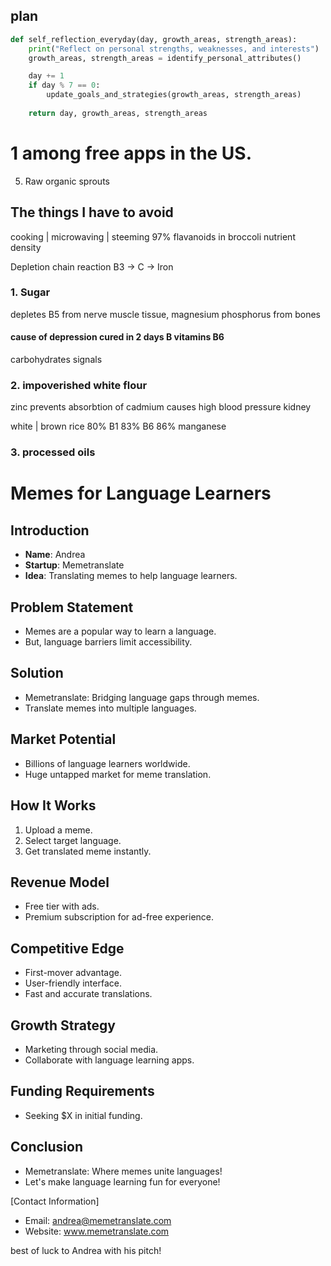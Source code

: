 ## plan
```python
def self_reflection_everyday(day, growth_areas, strength_areas):
    print("Reflect on personal strengths, weaknesses, and interests")
    growth_areas, strength_areas = identify_personal_attributes()

    day += 1
    if day % 7 == 0:
        update_goals_and_strategies(growth_areas, strength_areas)
        
    return day, growth_areas, strength_areas
```
# 1 among free apps in the US.
5. Raw organic sprouts

## The things I have to avoid
cooking | microwaving | steeming 
97% flavanoids in broccoli
nutrient density

Depletion chain reaction
B3 -> C -> Iron 

### 1. Sugar 
depletes B5 from nerve muscle tissue, 
magnesium phosphorus from bones
#### cause of depression cured in 2 days B vitamins B6
carbohydrates signals

### 2. impoverished white flour
zinc prevents absorbtion of cadmium causes high blood pressure kidney 

white | brown rice 80% B1
83% B6
86% manganese

### 3. processed oils





# Memes for Language Learners

## Introduction
- **Name**: Andrea
- **Startup**: Memetranslate
- **Idea**: Translating memes to help language learners.

## Problem Statement
- Memes are a popular way to learn a language.
- But, language barriers limit accessibility.

## Solution
- Memetranslate: Bridging language gaps through memes.
- Translate memes into multiple languages.

## Market Potential
- Billions of language learners worldwide.
- Huge untapped market for meme translation.

## How It Works
1. Upload a meme.
2. Select target language.
3. Get translated meme instantly.

## Revenue Model
- Free tier with ads.
- Premium subscription for ad-free experience.

## Competitive Edge
- First-mover advantage.
- User-friendly interface.
- Fast and accurate translations.

## Growth Strategy
- Marketing through social media.
- Collaborate with language learning apps.

## Funding Requirements
- Seeking $X in initial funding.

## Conclusion
- Memetranslate: Where memes unite languages!
- Let's make language learning fun for everyone!

[Contact Information]
- Email: andrea@memetranslate.com
- Website: www.memetranslate.com


best of luck to Andrea with his pitch!
